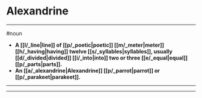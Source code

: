 # Alexandrine
---
#noun
- **A [[l/_line|line]] of [[p/_poetic|poetic]] [[m/_meter|meter]] [[h/_having|having]] twelve [[s/_syllables|syllables]], usually [[d/_divided|divided]] [[i/_into|into]] two or three [[e/_equal|equal]] [[p/_parts|parts]].**
- **An [[a/_alexandrine|Alexandrine]] [[p/_parrot|parrot]] or [[p/_parakeet|parakeet]].**
---
---

